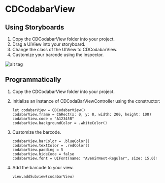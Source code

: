 CDCodabarView
==================

Using Storyboards
------------------

1. Copy the CDCodabarView folder into your project.
2. Drag a UIView into your storyboard.
3. Change the class of the UIView to CDCodabarView.
4. Customize your barcode using the inspector.

![alt tag](https://github.com/Coledunsby/CDCodabarView/blob/master/Images/Storyboard.png)

Programmatically
------------------

1. Copy the CDCodabarView folder into your project.

2. Initialize an instance of CDCodaBarViewController using the constructor:

    ```
    let codabarView = CDCodabarView()
    codabarView.frame = CGRect(x: 0, y: 0, width: 200, height: 100)
    codabarView.code = "A12345B"
    codabarView.backgroundColor = .whiteColor()
    ```

4. Customize the barcode.

    ```
    codabarView.barColor = .blueColor()
    codabarView.textColor = .redColor()
    codabarView.padding = 5
    codabarView.hideCode = false
    codabarView.font = UIFont(name: "AvenirNext-Regular", size: 15.0)!
    ```

5. Add the barcode to your view.

    ```
    view.addSubview(codabarView)
    ```
